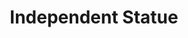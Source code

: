 ---
pid: llp157
title: Independent Statue
location_transcription: Tioga, Wyoming
coordinates: "[-75.149035344358, 40.024964092758]"
zipcode: '19120'
gen_neighborhood: North Philadelphia
neighborhood: Logan,Olney
outside_phl: 
age: '13'
age_range: 13-19
instagram: 
image_file_name: llp_157.jpg
proposal_transcription: About 20 people happy and glad that they have their own freedom,
  not under any one control.
topic: Freedom
topic_summary: '0'
type: Sculpture Statue
keywords_other: autonomy
credit: Yenesis A. Rosario
image_labels: 
twitter: 
facebook: 
permalink: "/monuments/llp157/"
layout: item-page
---
